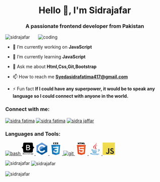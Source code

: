 <h1 align="center">Hello 👋, I'm Sidrajafar</h1>
<h3 align="center">A passionate frontend developer from Pakistan</h3>
<img align="right" alt="coding" width="400" scr="![image](https://user-images.githubusercontent.com/125500554/236645356-c89648a7-6664-4546-a0b1-b96d61e51efe.png)">

<p align="left"> <img src="https://komarev.com/ghpvc/?username=sidrajafar&label=Profile%20views&color=0e75b6&style=flat" alt="sidrajafar" /> </p>

- 🔭 I’m currently working on **JavaScript**

- 🌱 I’m currently learning **JavaScript**

- 💬 Ask me about **Html,Css,Git,Bootstrap**

- 📫 How to reach me **Syedasidrafatima417@gmail.com**

- ⚡ Fun fact **If I could have any superpower, it would be to speak any language so I could connect with anyone in the world.**

<h3 align="left">Connect with me:</h3>
<p align="left">
<a href="https://linkedin.com/in/sidra fatima" target="blank"><img align="center" src="https://raw.githubusercontent.com/rahuldkjain/github-profile-readme-generator/master/src/images/icons/Social/linked-in-alt.svg" alt="sidra fatima" height="30" width="40" /></a>
<a href="https://fb.com/sidra fatima" target="blank"><img align="center" src="https://raw.githubusercontent.com/rahuldkjain/github-profile-readme-generator/master/src/images/icons/Social/facebook.svg" alt="sidra fatima" height="30" width="40" /></a>
<a href="https://instagram.com/sidra jaffar" target="blank"><img align="center" src="https://raw.githubusercontent.com/rahuldkjain/github-profile-readme-generator/master/src/images/icons/Social/instagram.svg" alt="sidra jaffar" height="30" width="40" /></a>
</p>

<h3 align="left">Languages and Tools:</h3>
<p align="left"> <a href="https://www.gnu.org/software/bash/" target="_blank" rel="noreferrer"> <img src="https://www.vectorlogo.zone/logos/gnu_bash/gnu_bash-icon.svg" alt="bash" width="40" height="40"/> </a> <a href="https://getbootstrap.com" target="_blank" rel="noreferrer"> <img src="https://raw.githubusercontent.com/devicons/devicon/master/icons/bootstrap/bootstrap-plain-wordmark.svg" alt="bootstrap" width="40" height="40"/> </a> <a href="https://www.cprogramming.com/" target="_blank" rel="noreferrer"> <img src="https://raw.githubusercontent.com/devicons/devicon/master/icons/c/c-original.svg" alt="c" width="40" height="40"/> </a> <a href="https://www.w3schools.com/css/" target="_blank" rel="noreferrer"> <img src="https://raw.githubusercontent.com/devicons/devicon/master/icons/css3/css3-original-wordmark.svg" alt="css3" width="40" height="40"/> </a> <a href="https://git-scm.com/" target="_blank" rel="noreferrer"> <img src="https://www.vectorlogo.zone/logos/git-scm/git-scm-icon.svg" alt="git" width="40" height="40"/> </a> <a href="https://www.w3.org/html/" target="_blank" rel="noreferrer"> <img src="https://raw.githubusercontent.com/devicons/devicon/master/icons/html5/html5-original-wordmark.svg" alt="html5" width="40" height="40"/> </a> <a href="https://www.java.com" target="_blank" rel="noreferrer"> <img src="https://raw.githubusercontent.com/devicons/devicon/master/icons/java/java-original.svg" alt="java" width="40" height="40"/> </a> <a href="https://developer.mozilla.org/en-US/docs/Web/JavaScript" target="_blank" rel="noreferrer"> <img src="https://raw.githubusercontent.com/devicons/devicon/master/icons/javascript/javascript-original.svg" alt="javascript" width="40" height="40"/> </a> </p>

<p><img align="left" src="https://github-readme-stats.vercel.app/api/top-langs?username=sidrajafar&show_icons=true&locale=en&layout=compact" alt="sidrajafar" /></p>

<p>&nbsp;<img align="center" src="https://github-readme-stats.vercel.app/api?username=sidrajafar&show_icons=true&locale=en" alt="sidrajafar" /></p>

<p><img align="center" src="https://github-readme-streak-stats.herokuapp.com/?user=sidrajafar&" alt="sidrajafar" /></p>
